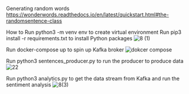 Generating random words
https://wonderwords.readthedocs.io/en/latest/quickstart.html#the-randomsentence-class

How to
Run python3 -m venv env to create virtual environment
Run pip3 install -r requirements.txt to install Python packages
![8 (1)](https://github.com/felix11736/Project-8/assets/111951543/229c3764-1098-4ef7-8aa9-25a49e1834cf)

Run docker-compose up to spin up Kafka broker
![dokcer compose ](https://github.com/felix11736/Project-8/assets/111951543/3a2b7711-045e-40f1-901a-b6594514f6b0)

Run python3 sentences_producer.py to run the producer to produce data
![22](https://github.com/felix11736/Project-8/assets/111951543/253fa71c-4250-42ca-83b5-2646ef48bfef)


Run python3 analytics.py to get the data stream from Kafka and run the sentiment analysis
![8(3)](https://github.com/felix11736/Project-8/assets/111951543/1bb2a323-4dfd-498d-b6af-756d0991102a)


